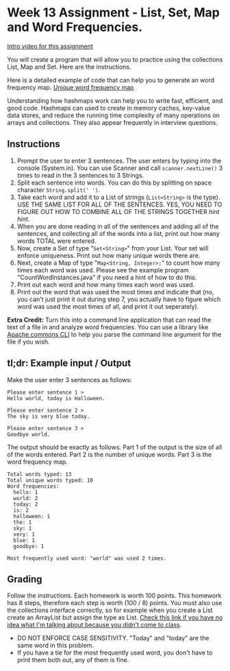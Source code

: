 # Week 13 Assignment - List, Set, Map and Word Frequencies.

[Intro video for this assignment](https://youtu.be/epX1M0HAbzw)

You will create a program that will allow you to practice using the collections List, Map and Set. Here are the instructions. 

Here is a detailed example of code that can help you to generate an word frequency map. 
[Unique word frequency map](https://github.com/a-r-d/java-1-class-demos/blob/master/collections-and-generics/week10/UniqueWords.java)

Understanding how hashmaps work can help you to write fast, efficient, and good code. Hashmaps can used to create in memory caches, key-value data stores, and reduce the running time complexity of many operations on arrays and collections. They also appear frequently in interview questions. 

## Instructions

1. Prompt the user to enter 3 sentences. The user enters by typing into the console (System.in). You can use Scanner and call ```scanner.nextLine()``` 3 times to read in the 3 sentences to 3 Strings.
2. Split each sentence into words. You can do this by splitting on space character ```String.split(' ')```.
3. Take each word and add it to a List of strings (```List<String>``` is the type). USE THE SAME LIST FOR ALL OF THE SENTENCES. YES, YOU NEED TO FIGURE OUT HOW TO COMBINE ALL OF THE STRINGS TOGETHER *hint hint*.
4. When you are done reading in all of the sentences and adding all of the sentences, and collecting all of the words into a list, print out how many words TOTAL were entered.
5. Now, create a Set of type "```Set<String>```" from your List. Your set will enforce uniqueness. Print out how many unique words there are.
6. Next, create a Map of type "```Map<String, Integer>;```" to count how many times each word was used. Please see the example program "CountWordInstances.java" if you need a hint of how to do this.
7. Print out each word and how many times each word was used.
8. Print out the word that was used the most times and indicate that (no, you can't just print it out during step 7, you actually have to figure which word was used the most times of all, and print it out seperately).

__Extra Credit:__ Turn this into a command line application that can read the text of a file in and analyze word frequencies. You can use a library like [Apache commons CLI](https://commons.apache.org/proper/commons-cli/) to help you parse the command line argument for the file if you wish. 


## tl;dr: Example input / Output

Make the user enter 3 sentences as follows: 
```
Please enter sentence 1 >
Hello world, today is Halloween.

Please enter sentence 2 >
The sky is very blue today.

Please enter sentence 3 >
Goodbye world.
```

The output should be exactly as follows. Part 1 of the output is the size of all of the words entered. Part 2 is the number of unique words. Part 3 is the word frequency map. 

```
Total words typed: 13
Total unique words typed: 10
Word frequencies:
  hello: 1
  world: 2
  today: 2
  is: 2
  halloween: 1
  the: 1
  sky: 1
  very: 1
  blue: 1
  goodbye: 1

Most frequently used word: "world" was used 2 times.
```


## Grading

Follow the instructions. Each homework is worth 100 points. This homework has 8 steps, therefore each step is worth (100 / 8) points. You must also use the collections interface correctly, so for example when you create a List create an ArrayList but assign the type as List. [Check this link if you have no idea what I'm talking about because you didn't come to class](http://stackoverflow.com/questions/13395114/how-to-initialize-liststring-object-in-java).

 - DO NOT ENFORCE CASE SENSITIVITY. "Today" and "today" are the same word in this problem.
 - If you have a tie for the most frequently used word, you don't have to print them both out, any of them is fine.
